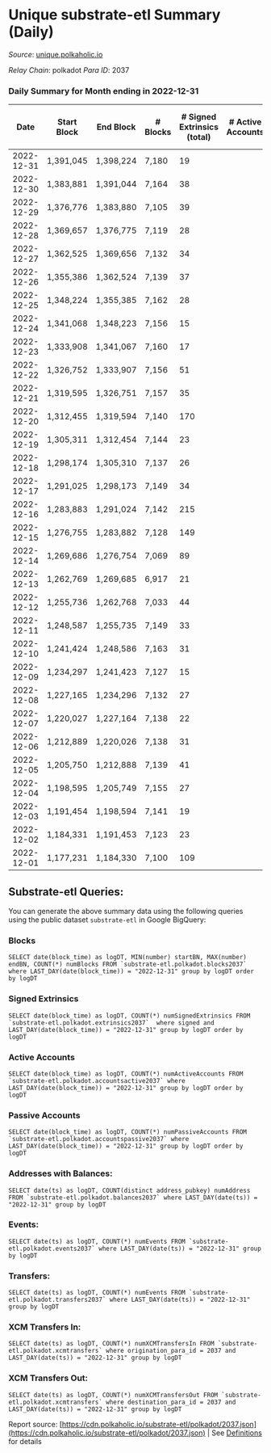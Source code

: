 # Unique substrate-etl Summary (Daily)

_Source_: [unique.polkaholic.io](https://unique.polkaholic.io)

*Relay Chain*: polkadot
*Para ID*: 2037



### Daily Summary for Month ending in 2022-12-31


| Date | Start Block | End Block | # Blocks | # Signed Extrinsics (total) | # Active Accounts | # Passive | # New | # Addresses with Balances | # Events | # Transfers | # XCM Transfers In | # XCM Transfers Out | Issues | 
| ---- | ----------- | --------- | -------- | --------------------------- | ----------------- | --------- | ----- | ------------------------- | -------- | ----------- | ------------------ | ------------------- | ------ |
| 2022-12-31 | 1,391,045 | 1,398,224 | 7,180 | 19 |  |  |  | 15,991 | 15,322 | 10  |   |   |  |
| 2022-12-30 | 1,383,881 | 1,391,044 | 7,164 | 38 |  |  |  | 15,988 | 15,378 | 28  |   |   |  |
| 2022-12-29 | 1,376,776 | 1,383,880 | 7,105 | 39 |  |  |  | 15,987 | 15,264 | 29  |   |   |  |
| 2022-12-28 | 1,369,657 | 1,376,775 | 7,119 | 28 |  |  |  | 15,983 | 15,236 | 18  |   |   |  |
| 2022-12-27 | 1,362,525 | 1,369,656 | 7,132 | 34 |  |  |  | 15,981 | 15,292 | 22  |   |   |  |
| 2022-12-26 | 1,355,386 | 1,362,524 | 7,139 | 37 |  |  |  | 15,980 | 15,328 | 17  |   |   |  |
| 2022-12-25 | 1,348,224 | 1,355,385 | 7,162 | 28 |  |  |  | 15,976 | 15,362 | 17  |   |   |  |
| 2022-12-24 | 1,341,068 | 1,348,223 | 7,156 | 15 |  |  |  |  | 15,245 | 7  |   |   |  |
| 2022-12-23 | 1,333,908 | 1,341,067 | 7,160 | 17 |  |  |  |  | 15,306 | 6  |   |   |  |
| 2022-12-22 | 1,326,752 | 1,333,907 | 7,156 | 51 |  |  |  |  | 20,003 | 11  |   |   |  |
| 2022-12-21 | 1,319,595 | 1,326,751 | 7,157 | 35 |  |  |  |  | 15,487 | 24  |   |   |  |
| 2022-12-20 | 1,312,455 | 1,319,594 | 7,140 | 170 |  |  |  |  | 16,125 | 163  |   |   |  |
| 2022-12-19 | 1,305,311 | 1,312,454 | 7,144 | 23 |  |  |  |  | 15,295 | 16  |   |   |  |
| 2022-12-18 | 1,298,174 | 1,305,310 | 7,137 | 26 |  |  |  |  | 15,267 | 21  |   |   |  |
| 2022-12-17 | 1,291,025 | 1,298,173 | 7,149 | 34 |  |  |  | 15,878 | 15,329 | 25  |   |   |  |
| 2022-12-16 | 1,283,883 | 1,291,024 | 7,142 | 215 |  |  |  | 15,876 | 16,215 | 203  |   |   |  |
| 2022-12-15 | 1,276,755 | 1,283,882 | 7,128 | 149 |  |  |  | 15,874 | 15,982 | 130  |   |   |  |
| 2022-12-14 | 1,269,686 | 1,276,754 | 7,069 | 89 |  |  |  |  | 15,447 | 61  |   |   |  |
| 2022-12-13 | 1,262,769 | 1,269,685 | 6,917 | 21 |  |  |  | 15,835 | 14,774 | 14  |   |   |  |
| 2022-12-12 | 1,255,736 | 1,262,768 | 7,033 | 44 |  |  |  |  | 15,145 | 28  |   |   |  |
| 2022-12-11 | 1,248,587 | 1,255,735 | 7,149 | 33 |  |  |  |  | 15,327 | 23  |   |   |  |
| 2022-12-10 | 1,241,424 | 1,248,586 | 7,163 | 31 |  |  |  |  | 15,348 | 19  |   |   |  |
| 2022-12-09 | 1,234,297 | 1,241,423 | 7,127 | 15 |  |  |  |  | 15,190 | 11  |   |   |  |
| 2022-12-08 | 1,227,165 | 1,234,296 | 7,132 | 27 |  |  |  |  | 15,354 | 14  |   |   |  |
| 2022-12-07 | 1,220,027 | 1,227,164 | 7,138 | 22 |  |  |  |  | 15,389 | 12  |   |   |  |
| 2022-12-06 | 1,212,889 | 1,220,026 | 7,138 | 31 |  |  |  |  | 15,456 | 21  |   |   |  |
| 2022-12-05 | 1,205,750 | 1,212,888 | 7,139 | 41 |  |  |  |  | 15,588 | 34  |   |   |  |
| 2022-12-04 | 1,198,595 | 1,205,749 | 7,155 | 27 |  |  |  | 15,802 | 15,455 | 18  | 1  |   |  |
| 2022-12-03 | 1,191,454 | 1,198,594 | 7,141 | 19 |  |  |  |  | 15,380 | 9  |   |   |  |
| 2022-12-02 | 1,184,331 | 1,191,453 | 7,123 | 23 |  |  |  |  | 15,371 | 19  |   |   |  |
| 2022-12-01 | 1,177,231 | 1,184,330 | 7,100 | 109 |  |  |  |  | 15,808 | 86  |   |   |  |

## Substrate-etl Queries:
You can generate the above summary data using the following queries using the public dataset `substrate-etl` in Google BigQuery:


### Blocks
```
SELECT date(block_time) as logDT, MIN(number) startBN, MAX(number) endBN, COUNT(*) numBlocks FROM `substrate-etl.polkadot.blocks2037`  where LAST_DAY(date(block_time)) = "2022-12-31" group by logDT order by logDT
```


### Signed Extrinsics
```
SELECT date(block_time) as logDT, COUNT(*) numSignedExtrinsics FROM `substrate-etl.polkadot.extrinsics2037`  where signed and LAST_DAY(date(block_time)) = "2022-12-31" group by logDT order by logDT
```


### Active Accounts
```
SELECT date(block_time) as logDT, COUNT(*) numActiveAccounts FROM `substrate-etl.polkadot.accountsactive2037` where LAST_DAY(date(block_time)) = "2022-12-31" group by logDT order by logDT
```


### Passive Accounts
```
SELECT date(block_time) as logDT, COUNT(*) numPassiveAccounts FROM `substrate-etl.polkadot.accountspassive2037` where LAST_DAY(date(block_time)) = "2022-12-31" group by logDT order by logDT
```


### Addresses with Balances:
```
SELECT date(ts) as logDT, COUNT(distinct address_pubkey) numAddress FROM `substrate-etl.polkadot.balances2037` where LAST_DAY(date(ts)) = "2022-12-31" group by logDT
```


### Events:
```
SELECT date(ts) as logDT, COUNT(*) numEvents FROM `substrate-etl.polkadot.events2037` where LAST_DAY(date(ts)) = "2022-12-31" group by logDT
```


### Transfers:
```
SELECT date(ts) as logDT, COUNT(*) numEvents FROM `substrate-etl.polkadot.transfers2037` where LAST_DAY(date(ts)) = "2022-12-31" group by logDT
```


### XCM Transfers In:
```
SELECT date(ts) as logDT, COUNT(*) numXCMTransfersIn FROM `substrate-etl.polkadot.xcmtransfers` where origination_para_id = 2037 and LAST_DAY(date(ts)) = "2022-12-31" group by logDT
```


### XCM Transfers Out:
```
SELECT date(ts) as logDT, COUNT(*) numXCMTransfersOut FROM `substrate-etl.polkadot.xcmtransfers` where destination_para_id = 2037 and LAST_DAY(date(ts)) = "2022-12-31" group by logDT
```



Report source: [https://cdn.polkaholic.io/substrate-etl/polkadot/2037.json](https://cdn.polkaholic.io/substrate-etl/polkadot/2037.json) | See [Definitions](/DEFINITIONS.md) for details
